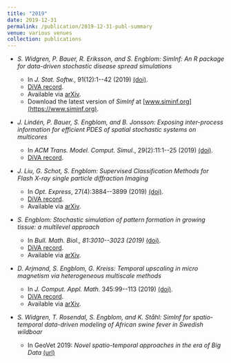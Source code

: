 ```yaml
---
title: "2019"
date: 2019-12-31
permalink: /publication/2019-12-31-publ-summary
venue: various venues
collection: publications
---
```


*   _S. Widgren, P. Bauer, R. Eriksson, and S. Engblom: SimInf: An R package for data-driven stochastic disease spread simulations_
    
    *   In _J. Stat. Softw._, 91(12):1--42 (2019) [(doi)](https://dx.doi.org/10.18637/jss.v091.i12).
    *   [DiVA record](http://urn.kb.se/resolve?urn=urn:nbn:se:uu:diva-397957).
    *   Available via [arXiv](http://arxiv.org/abs/1605.01421).
    *   Download the latest version of _SimInf_ at [www.siminf.org](https://www.siminf.org).
*   _J. Lindén, P. Bauer, S. Engblom, and B. Jonsson: Exposing inter-process information for efficient PDES of spatial stochastic systems on multicores_
    
    *   In _ACM Trans. Model. Comput. Simul._, 29(2):11:1--25 (2019) [(doi)](https://dx.doi.org/10.1145/3301500).
    *   [DiVA record](http://urn.kb.se/resolve?urn=urn:nbn:se:uu:diva-342180).
*   _J. Liu, G. Schot, S. Engblom: Supervised Classification Methods for Flash X-ray single particle diffraction Imaging_
    
    *   In _Opt. Express_, 27(4):3884--3899 (2019) [(doi)](https://dx.doi.org/10.1364/OE.27.003884).
    *   [DiVA record](http://urn.kb.se/resolve?urn=urn:nbn:se:uu:diva-378990).
    *   Available via [arXiv](http://arxiv.org/abs/1810.10786).
*   _S. Engblom: Stochastic simulation of pattern formation in growing tissue: a multilevel approach_
    
    *   In _Bull. Math. Biol., 81:3010--3023 (2019)_ [(doi)](http://dx.doi.org/10.1007/s11538-018-0454-y).
    *   [DiVA record](http://urn.kb.se/resolve?urn=urn:nbn:se:uu:diva-354940).
    *   Available via [arXiv](https://arxiv.org/abs/1802.01039).
*   _D. Arjmand, S. Engblom, G. Kreiss: Temporal upscaling in micro magnetism via heterogeneous multiscale methods_
    
    *   In _J. Comput. Appl. Math._ 345:99--113 (2019) [(doi)](http://dx.doi.org/10.1016/j.cam.2018.05.059).
    *   [DiVA record](http://urn.kb.se/resolve?urn=urn:nbn:se:uu:diva-281054).
    *   Available via [arXiv](http://arxiv.org/abs/1603.04920).
*   _S. Widgren, T. Rosendal, S. Engblom, and K. Ståhl: SimInf for spatio-temporal data-driven modeling of African swine fever in Swedish wildboar_
    
    *   In GeoVet 2019: _Novel spatio-temporal approaches in the era of Big Data_ [(url)](https://www.frontiersin.org/10.3389/conf.fvets.2019.05.00002/event_abstract)
